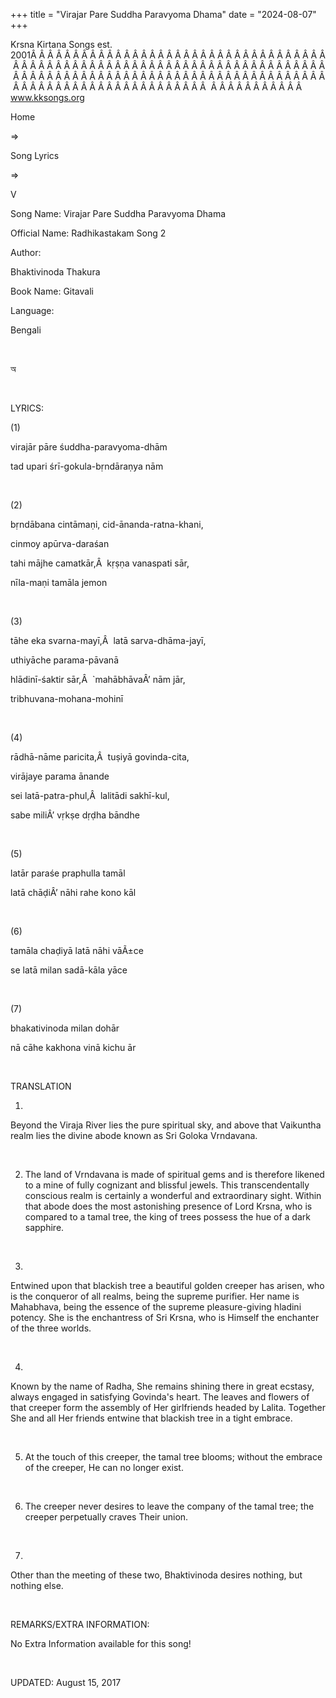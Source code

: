 +++ 
title = "Virajar Pare Suddha Paravyoma Dhama"
date = "2024-08-07"
+++

Krsna Kirtana Songs est. 2001Â Â Â Â Â Â Â Â Â Â Â Â Â Â Â Â Â Â Â Â Â Â Â Â Â Â Â Â Â Â Â Â Â Â Â Â Â Â Â Â Â Â Â Â Â Â Â Â Â Â Â Â Â Â Â Â Â Â Â Â Â Â Â Â Â Â Â Â Â Â Â Â Â Â Â Â Â Â Â Â Â Â Â Â Â Â Â Â Â Â Â Â Â Â Â Â Â Â Â Â Â Â Â Â Â Â Â Â Â Â Â Â Â Â Â Â Â Â Â Â Â Â Â Â Â Â Â Â Â Â Â Â  Â Â Â Â Â Â Â Â Â Â Â  
www.kksongs.org








Home
 
⇒
 
Song Lyrics
 
⇒
 
V


Song
Name: Virajar Pare Suddha Paravyoma Dhama


Official
Name: Radhikastakam Song 2


Author:

Bhaktivinoda
Thakura


Book
Name: 
Gitavali


Language:

Bengali


 








অ








 


LYRICS:


(1)


virajār
pāre śuddha-paravyoma-dhām


tad
upari śrī-gokula-bṛndāraṇya nām


 


(2)


bṛndābana
cintāmaṇi, cid-ānanda-ratna-khani,


cinmoy
apūrva-daraśan


tahi
mājhe camatkār,Â  kṛṣṇa vanaspati sār,


nīla-maṇi
tamāla jemon


 


(3)


tāhe
eka svarna-mayī,Â  latā sarva-dhāma-jayī,


uthiyāche
parama-pāvanā


hlādinī-śaktir
sār,Â  `mahābhāvaÂ’ nām jār,


tribhuvana-mohana-mohinī


 


(4)


rādhā-nāme
paricita,Â  tuṣiyā govinda-cita,


virājaye
parama ānande


sei
latā-patra-phul,Â  lalitādi sakhī-kul,


sabe
miliÂ’ vṛkṣe dṛḍha bāndhe


 


(5)


latār
paraśe praphulla tamāl


latā
chāḍiÂ’ nāhi rahe kono kāl


 


(6)


tamāla
chaḍiyā latā nāhi vāÃ±ce


se
latā milan sadā-kāla yāce


 


(7)


bhakativinoda
milan dohār


nā
cāhe kakhona vinā kichu ār


 


TRANSLATION


1)
Beyond the Viraja River lies the pure spiritual sky, and above that Vaikuntha
realm lies the divine abode known as Sri Goloka Vrndavana.


 


2) The
  land of Vrndavana is made of spiritual gems and is therefore likened to a
mine of fully cognizant and blissful jewels. This transcendentally conscious
realm is certainly a wonderful and extraordinary sight. Within that abode does
the most astonishing presence of Lord Krsna, who is compared to a tamal tree,
the king of trees possess the hue of a dark sapphire.


 


3)
Entwined upon that blackish tree a beautiful golden creeper has arisen, who is
the conqueror of all realms, being the supreme purifier. Her name is Mahabhava,
being the essence of the supreme pleasure-giving hladini potency. She is the enchantress
of Sri Krsna, who is Himself the enchanter of the three worlds.


 


4)
Known by the name of Radha, She remains shining there in great ecstasy, always
engaged in satisfying Govinda's heart. The leaves and flowers of that creeper
form the assembly of Her girlfriends headed by Lalita. Together She and all Her
friends entwine that blackish tree in a tight embrace.


 


5) At
the touch of this creeper, the tamal tree blooms; without the embrace of the
creeper, He can no longer exist.


 


6) The
creeper never desires to leave the company of the tamal tree; the creeper
perpetually craves Their union.


 


7)
Other than the meeting of these two, Bhaktivinoda desires nothing, but nothing
else.


 


REMARKS/EXTRA
INFORMATION:


No
Extra Information available for this song!


 


UPDATED:
 August 15, 2017